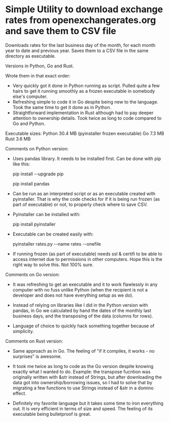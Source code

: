 # Simple Utility to download exchange rates from openexchangerates.org and save them to CSV file

Downloads rates for the last business day of the month, for each month year to date and previous year.
Saves them to a CSV file in the same directory as executable.

Versions in Python, Go and Rust.

Wrote them in that exact order:
- Very quickly got it done in Python running as script. Pulled quite a few hairs to get it running smoothly as a frozen executable in somebody else's computer.
- Refreshing simple to code it in Go despite being new to the language. Took the same time to get it done as in Python.
- Straightforward implementation in Rust although had to pay deeper attention to ownership details. Took twice as long to code compared to Go and Python.

Executable sizes:
Python 30.4 MB (pyinstaller frozen executable)
Go		7.3 MB
Rust	3.6 MB

Comments on Python version:
- Uses pandas library. It needs to be installed first. Can be done with pip like this:

	pip install --upgrade pip
	
	pip install pandas


- Can be run as an interpreted script or as an executable created with pyinstaller.
That is why the code checks for if it is being run frozen (as part of executable) or not, to properly check where to save CSV.

- Pyinstaller can be installed with:

	pip install pyinstaller


- Executable can be created easily with:

	pyinstaller rates.py --name rates --onefile


- If running frozen (as part of executable) needs ssl & certifi to be able to access internet due to permissions in other computers. Hope this is the right way to solve this. Not 100% sure.


Comments on Go version:
- It was refreshing to get an executable and it to work flawlessly in any computer with no fuss unlike Python (when the recipient is not a developer and does not have everything setup as we do).

- Instead of relying on libraries like I did in the Python version with pandas, in Go we calculated by hand the dates of the monthly last business days, and the transposing of the data (columns for rows).

- Language of choice to quickly hack something together because of simplicity.


Comments on Rust version:
- Same approach as in Go. The feeling of "if it compiles, it works - no surprises" is awesome.

- It took me twice as long to code as the Go version despite knowing exactly what I wanted to do.
Example: the transpose fucntion was originally written with &str instead of Strings, but after downloading the data got into ownership/borrowing issues, so I had to solve that by migrating a few functions to use Strings instead of &str in a domino effect.

- Definitely my favorite language but it takes some time to iron everything out. It is very efficient in terms of size and speed. The feeling of its executable being bulletproof is great.



